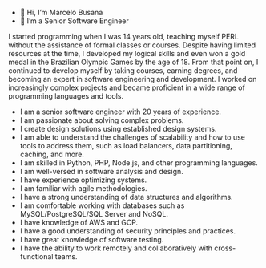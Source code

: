 - 👋 Hi, I’m Marcelo Busana
- 👀 I’m a Senior Software Engineer

I started programming when I was 14 years old, teaching myself PERL without the assistance of formal classes or courses. Despite having limited resources at the time, I developed my logical skills and even won a gold medal in the Brazilian Olympic Games by the age of 18. From that point on, I continued to develop myself by taking courses, earning degrees, and becoming an expert in software engineering and development. I worked on increasingly complex projects and became proficient in a wide range of programming languages and tools.

- I am a senior software engineer with 20 years of experience.
- I am passionate about solving complex problems.
- I create design solutions using established design systems.
- I am able to understand the challenges of scalability and how to use tools to address them, such as load balancers, data partitioning, caching, and more.
- I am skilled in Python, PHP, Node.js, and other programming languages.
- I am well-versed in software analysis and design.
- I have experience optimizing systems.
- I am familiar with agile methodologies.
- I have a strong understanding of data structures and algorithms.
- I am comfortable working with databases such as MySQL/PostgreSQL/SQL Server and NoSQL.
- I have knowledge of AWS and GCP.
- I have a good understanding of security principles and practices.
- I have great knowledge of software testing.
- I have the ability to work remotely and collaboratively with cross-functional teams.
